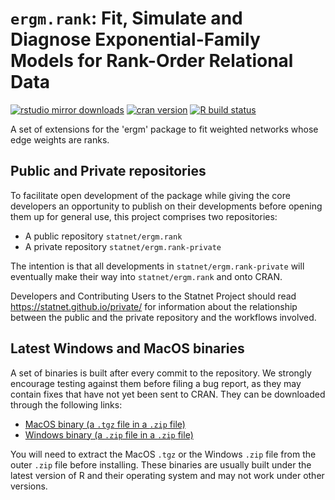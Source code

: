 # `ergm.rank`: Fit, Simulate and Diagnose Exponential-Family Models for Rank-Order Relational Data

[![rstudio mirror downloads](https://cranlogs.r-pkg.org/badges/ergm.rank?color=2ED968)](https://cranlogs.r-pkg.org/)
[![cran version](https://www.r-pkg.org/badges/version/ergm.rank)](https://cran.r-project.org/package=ergm.rank)
[![R build status](https://github.com/statnet/ergm.rank/workflows/R-CMD-check/badge.svg)](https://github.com/statnet/ergm.rank/actions)

A set of extensions for the 'ergm' package to fit weighted networks whose edge weights are ranks.

## Public and Private repositories

To facilitate open development of the package while giving the core developers an opportunity to publish on their developments before opening them up for general use, this project comprises two repositories:
* A public repository `statnet/ergm.rank`
* A private repository `statnet/ergm.rank-private`

The intention is that all developments in `statnet/ergm.rank-private` will eventually make their way into `statnet/ergm.rank` and onto CRAN.

Developers and Contributing Users to the Statnet Project should read https://statnet.github.io/private/ for information about the relationship between the public and the private repository and the workflows involved.

## Latest Windows and MacOS binaries

A set of binaries is built after every commit to the repository. We strongly encourage testing against them before filing a bug report, as they may contain fixes that have not yet been sent to CRAN. They can be downloaded through the following links:

* [MacOS binary (a `.tgz` file in a `.zip` file)](https://nightly.link/statnet/ergm.rank/workflows/R-CMD-check.yaml/master/macOS-rrelease-binaries.zip)
* [Windows binary (a `.zip` file in a `.zip` file)](https://nightly.link/statnet/ergm.rank/workflows/R-CMD-check.yaml/master/Windows-rrelease-binaries.zip)

You will need to extract the MacOS `.tgz` or the Windows `.zip` file from the outer `.zip` file before installing. These binaries are usually built under the latest version of R and their operating system and may not work under other versions.
